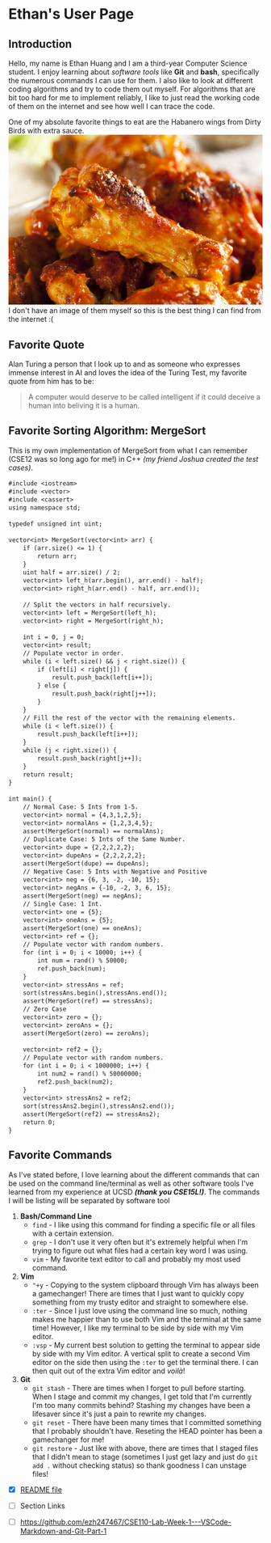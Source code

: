 # Ethan's User Page
## Introduction
Hello, my name is Ethan Huang and I am a third-year Computer Science student. I enjoy learning about *software tools* like **Git** and **bash**, specifically the numerous commands I can use for them. I also like to look at different coding algorithms and try to code them out myself. For algorithms that are bit too hard for me to implement reliably, I like to just read the working code of them on the internet and see how well I can trace the code.

One of my absolute favorite things to eat are the Habanero wings from Dirty Birds with extra sauce.
![My favorite food](./images/habanero-hot-wings.jpg)
I don't have an image of them myself so this is the best thing I can find from the internet :(
## Favorite Quote
Alan Turing a person that I look up to and as someone who expresses immense interest in AI and loves the idea of the Turing Test, my favorite quote from him has to be:
> A computer would deserve to be called intelligent if it could deceive a human into beliving it is a human.
## Favorite Sorting Algorithm: MergeSort
This is my own implementation of MergeSort from what I can remember (CSE12 was so long ago for me!) in C++ *(my friend Joshua created the test cases)*.
```
#include <iostream>
#include <vector>
#include <cassert>
using namespace std;

typedef unsigned int uint;

vector<int> MergeSort(vector<int> arr) {
	if (arr.size() <= 1) {
		return arr;
	}
	uint half = arr.size() / 2;
	vector<int> left_h(arr.begin(), arr.end() - half);
	vector<int> right_h(arr.end() - half, arr.end());

	// Split the vectors in half recursively.
	vector<int> left = MergeSort(left_h);
	vector<int> right = MergeSort(right_h);	

	int i = 0, j = 0;
	vector<int> result;
	// Populate vector in order.
	while (i < left.size() && j < right.size()) {
		if (left[i] < right[j]) {
			result.push_back(left[i++]);
		} else {
			result.push_back(right[j++]);
		}
	}
	// Fill the rest of the vector with the remaining elements.
	while (i < left.size()) {
		result.push_back(left[i++]);
	}
	while (j < right.size()) {
		result.push_back(right[j++]);
	}
	return result;
}

int main() {
	// Normal Case: 5 Ints from 1-5.
	vector<int> normal = {4,3,1,2,5};
	vector<int> normalAns = {1,2,3,4,5};
	assert(MergeSort(normal) == normalAns);
	// Duplicate Case: 5 Ints of the Same Number.
	vector<int> dupe = {2,2,2,2,2};
	vector<int> dupeAns = {2,2,2,2,2};
	assert(MergeSort(dupe) == dupeAns);
	// Negative Case: 5 Ints with Negative and Positive
	vector<int> neg = {6, 3, -2, -10, 15};
	vector<int> negAns = {-10, -2, 3, 6, 15};
	assert(MergeSort(neg) == negAns);
	// Single Case: 1 Int.
	vector<int> one = {5};
	vector<int> oneAns = {5};
	assert(MergeSort(one) == oneAns);
	vector<int> ref = {};
	// Populate vector with random numbers.
	for (int i = 0; i < 10000; i++) {
		int num = rand() % 50000;
		ref.push_back(num);
	}
	vector<int> stressAns = ref;
	sort(stressAns.begin(),stressAns.end());
	assert(MergeSort(ref) == stressAns);
	// Zero Case
	vector<int> zero = {};
	vector<int> zeroAns = {};
	assert(MergeSort(zero) == zeroAns);

	vector<int> ref2 = {};
	// Populate vector with random numbers.
	for (int i = 0; i < 1000000; i++) {
		int num2 = rand() % 50000000;
		ref2.push_back(num2);
	}
	vector<int> stressAns2 = ref2;
	sort(stressAns2.begin(),stressAns2.end());
	assert(MergeSort(ref2) == stressAns2);
	return 0;
}
```
## Favorite Commands
As I've stated before, I love learning about the different commands that can be used on the command line/terminal as well as other software tools I've learned from my experience at UCSD ***(thank you CSE15L!)***. The commands I will be listing will be separated by software tool
1. **Bash/Command Line**
   - ```find``` - I like using this command for finding a specific file or all files with a certain extension.
   - ```grep``` - I don't use it very often but it's extremely helpful when I'm trying to figure out what files had a certain key word I was using.
   - ```vim``` - My favorite text editor to call and probably my most used command.
2. **Vim**
   - ```"+y``` - Copying to the system clipboard through Vim has always been a gamechanger! There are times that I just want to quickly copy something from my trusty editor and straight to somewhere else.
   - ```:ter``` - Since I just love using the command line so much, nothing makes me happier than to use both Vim and the terminal at the same time! However, I like my terminal to be side by side with my Vim editor.
   - ```:vsp``` - My current best solution to getting the terminal to appear side by side with my Vim editor. A vertical split to create a second Vim editor on the side then using the ```:ter``` to get the terminal there. I can then quit out of the extra Vim editor and *voilà*!
  3. **Git**
     - ```git stash``` - There are times when I forget to pull before starting. When I stage and commit my changes, I get told that I'm currently I'm too many commits behind? Stashing my changes have been a lifesaver since it's just a pain to rewrite my changes.
     - ```git reset``` - There have been many times that I committed something that I probably shouldn't have. Reseting the HEAD pointer has been a gamechanger for me!
     - ```git restore``` - Just like with above, there are times that I staged files that I didn't mean to stage (sometimes I just get lazy and just do ```git add .``` without checking status) so thank goodness I can unstage files!

- [x] [README file](README.md)
- [ ] Section Links
- [ ] https://github.com/ezh247467/CSE110-Lab-Week-1---VSCode-Markdown-and-Git-Part-1

